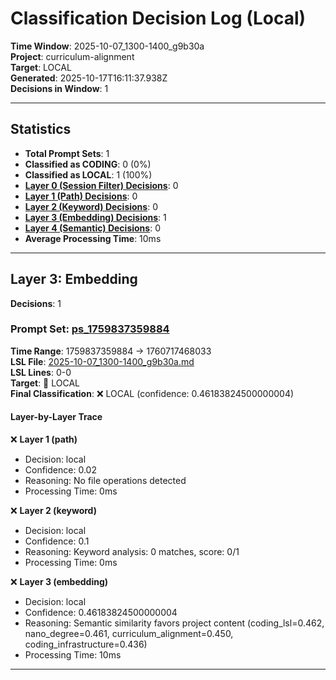 # Classification Decision Log (Local)

**Time Window**: 2025-10-07_1300-1400_g9b30a<br>
**Project**: curriculum-alignment<br>
**Target**: LOCAL<br>
**Generated**: 2025-10-17T16:11:37.938Z<br>
**Decisions in Window**: 1

---

## Statistics

- **Total Prompt Sets**: 1
- **Classified as CODING**: 0 (0%)
- **Classified as LOCAL**: 1 (100%)
- **[Layer 0 (Session Filter) Decisions](#layer-0-session-filter)**: 0
- **[Layer 1 (Path) Decisions](#layer-1-path)**: 0
- **[Layer 2 (Keyword) Decisions](#layer-2-keyword)**: 0
- **[Layer 3 (Embedding) Decisions](#layer-3-embedding)**: 1
- **[Layer 4 (Semantic) Decisions](#layer-4-semantic)**: 0
- **Average Processing Time**: 10ms

---

## Layer 3: Embedding

**Decisions**: 1

### Prompt Set: [ps_1759837359884](../../history/2025-10-07_1300-1400_g9b30a.md#ps_1759837359884)

**Time Range**: 1759837359884 → 1760717468033<br>
**LSL File**: [2025-10-07_1300-1400_g9b30a.md](../../history/2025-10-07_1300-1400_g9b30a.md#ps_1759837359884)<br>
**LSL Lines**: 0-0<br>
**Target**: 📍 LOCAL<br>
**Final Classification**: ❌ LOCAL (confidence: 0.46183824500000004)

#### Layer-by-Layer Trace

❌ **Layer 1 (path)**
- Decision: local
- Confidence: 0.02
- Reasoning: No file operations detected
- Processing Time: 0ms

❌ **Layer 2 (keyword)**
- Decision: local
- Confidence: 0.1
- Reasoning: Keyword analysis: 0 matches, score: 0/1
- Processing Time: 0ms

❌ **Layer 3 (embedding)**
- Decision: local
- Confidence: 0.46183824500000004
- Reasoning: Semantic similarity favors project content (coding_lsl=0.462, nano_degree=0.461, curriculum_alignment=0.450, coding_infrastructure=0.436)
- Processing Time: 10ms

---

